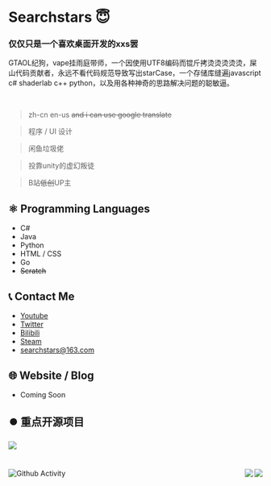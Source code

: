 # Searchstars 😇
### 仅仅只是一个喜欢桌面开发的xxs罢
GTAOL纪狗，vape挂雨庭带师，一个因使用UTF8编码而锟斤拷烫烫烫烫烫，屎山代码贡献者，永远不看代码规范导致写出starCase，一个存储库缝遍javascript c# shaderlab c++ python，以及用各种神奇的思路解决问题的聪敏逼。

<br/>

> zh-cn en-us ~~and i can use google translate~~

> 程序 / UI 设计

> 闲鱼垃圾佬

> 投靠unity的虚幻叛徒

> B站~~低创~~UP主

## ⚛️ Programming Languages
- C#
- Java
- Python
- HTML / CSS
- Go
- ~~Scratch~~
## 📞 Contact Me
- [Youtube](https://www.youtube.com/channel/UCf7pWQr7goYZUdwc3PRHmtA)
- [Twitter](https://twitter.com/SearchstarsReal)
- [Bilibili](https://space.bilibili.com/288164627)
- [Steam](https://steamcommunity.com/id/searchstars/)
- searchstars@163.com
## 🌐 Website / Blog
- Coming Soon
## ⏺️ 重点开源项目
<img align="center" src="https://github-readme-stats.vercel.app/api/pin/?username=Stargazing-studio&repo=System-Init-Toolbox&theme=buefy" />

#

<img align="right" src="https://github-readme-stats.vercel.app/api/top-langs/?username=Searchstars">
<img align="right" src="https://github-readme-stats.vercel.app/api?username=Searchstars&show_icons=true&hide_border=false&icon_color=000&title_color=000&include_all_commits_disable=false&count_private=true">


<img src="https://activity-graph.herokuapp.com/graph?username=Searchstars&theme=xcode" align="center" alt="Github Activity" />
